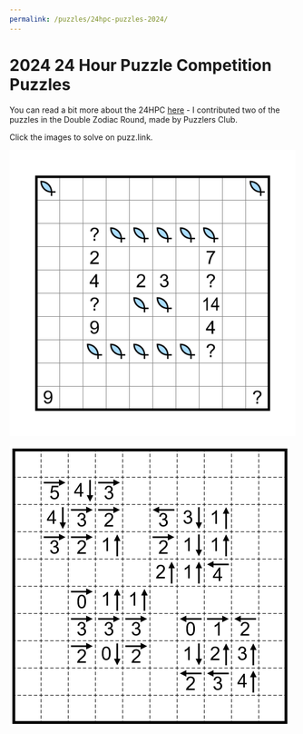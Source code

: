 ```yaml
---
permalink: /puzzles/24hpc-puzzles-2024/
---
```


# 2024 24 Hour Puzzle Competition Puzzles

You can read a bit more about the 24HPC [here](https://chaoticiak.github.io/logic.html#where-24hpc) - I contributed two of the puzzles in the Double Zodiac Round, made by Puzzlers Club.   

Click the images to solve on puzz.link.

[![Click to solve on puzz.link](../../images/puzzles/2024/24HPC2024Anglers.png)](https://puzz.link/p?anglers/10/10/1n1r.11111j3j8j5g34g.j.g11gfjaj5j11111.ran.zz)

[![Click to solve on puzz.link](../../images/puzzles/2024/24HPC2024YajisanKazusan.png)](https://puzz.link/p?yajikazu/10/10/k452443g244342a332311c434211a422111g121134d401111g434343a304132c422042a211213g323314k)